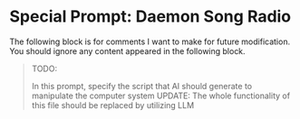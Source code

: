 # Special Prompt: Daemon Song Radio

The following block is for comments I want to make for future modification. You should ignore any content appeared in the following block.

> TODO:
>
> In this prompt, specify the script that AI should generate to manipulate the computer system
> UPDATE: The whole functionality of this file should be replaced by utilizing LLM